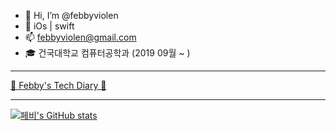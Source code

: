 - 👋 Hi, I’m @febbyviolen
- 🌱 iOs | swift 
- 📫 febbyviolen@gmail.com
- 🎓 건국대학교 컴퓨터공학과 (2019 09월 ~ )

---

[👾 Febby's Tech Diary 👾](https://febbyviolen.notion.site/Febby-s-Tech-Diary-a1b296fd7bbe43e6a993009e7929d973)

---

[![페비's GitHub stats](https://github-readme-stats.vercel.app/api?username=febbyviolen&theme=dracula)](https://github.com/febbyviolen/github-readme-stats)
